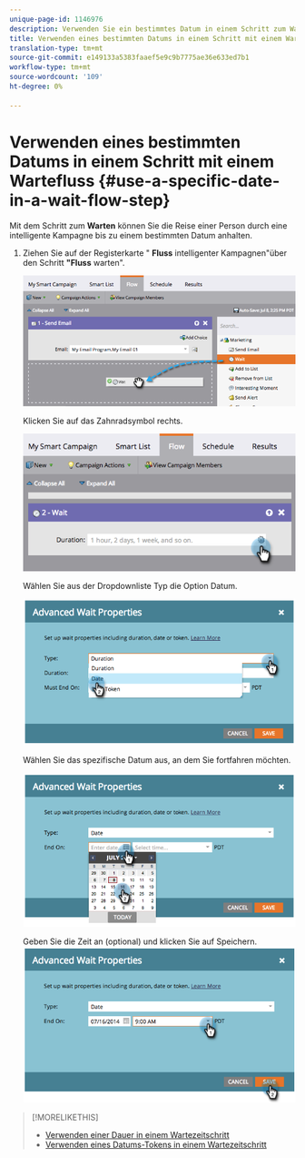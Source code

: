 ```yaml
---
unique-page-id: 1146976
description: Verwenden Sie ein bestimmtes Datum in einem Schritt zum Wartefluss - Marketing zu Dokumenten - Produktdokumentation
title: Verwenden eines bestimmten Datums in einem Schritt mit einem Wartefluss
translation-type: tm+mt
source-git-commit: e149133a5383faaef5e9c9b7775ae36e633ed7b1
workflow-type: tm+mt
source-wordcount: '109'
ht-degree: 0%

---
```



# Verwenden eines bestimmten Datums in einem Schritt mit einem Wartefluss {#use-a-specific-date-in-a-wait-flow-step}

Mit dem Schritt zum **Warten** können Sie die Reise einer Person durch eine intelligente Kampagne bis zu einem bestimmten Datum anhalten.

1. Ziehen Sie auf der Registerkarte &quot; **Fluss** intelligenter Kampagnen&quot;über den Schritt **&quot;Fluss** warten&quot;.

   ![](assets/image2014-9-22-11-3a50-3a55.png)

   Klicken Sie auf das Zahnradsymbol rechts.

   ![](assets/image2014-9-22-11-3a50-3a59.png)

   Wählen Sie aus der Dropdownliste Typ die Option Datum.

   ![](assets/image2014-9-22-11-3a51-3a27.png)

   Wählen Sie das spezifische Datum aus, an dem Sie fortfahren möchten.

   ![](assets/image2014-9-22-11-3a51-3a20.png)

   Geben Sie die Zeit an (optional) und klicken Sie auf Speichern.
   ![](assets/image2014-9-22-11-3a51-3a13.png)

>[!MORELIKETHIS]
>
>* [Verwenden einer Dauer in einem Wartezeitschritt](use-a-duration-in-a-wait-flow-step.md)
>* [Verwenden eines Datums-Tokens in einem Wartezeitschritt](use-a-date-token-in-a-wait-flow-step.md)

>



